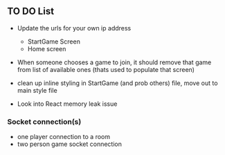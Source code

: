 ## TO DO List

* Update the urls for your own ip address
  * StartGame Screen
  * Home screen

* When someone chooses a game to join, it should remove that game from list of available ones (thats used to populate that screen)


* clean up inline styling in StartGame (and prob others) file, move out to main style file


* Look into React memory leak issue


### Socket connection(s)
* one player connection to a room
* two person game socket connection

